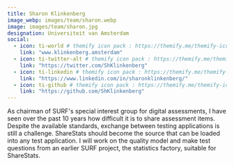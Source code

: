 ```yaml
---
title: Sharon Klinkenberg
image_webp: images/team/sharon.webp
image: images/team/sharon.jpg
designation: Universiteit van Amsterdam
social:
  - icon: ti-world # themify icon pack : https://themify.me/themify-icons
    link: "www.klinkenberg.amsterdam"
  - icon: ti-twitter-alt # themify icon pack : https://themify.me/themify-icons
    link: "https://twitter.com/ShKlinkenberg"
  - icon: ti-linkedin # themify icon pack : https://themify.me/themify-icons
    link: "https://www.linkedin.com/in/sharonklinkenberg/"
  - icon: ti-github # themify icon pack : https://themify.me/themify-icons
    link: "https://github.com/ShKlinkenberg"
---
```


As chairman of SURF's special interest group for digital assessments, I have seen over the past 10 years how difficult it is to share assessment items. Despite the available standards, exchange between testing applications is still a challenge. ShareStats should become the source that can be loaded into any test application. I will work on the quality model and make test questions from an earlier SURF project, the statistics factory, suitable for ShareStats.